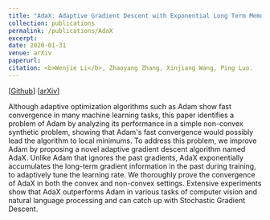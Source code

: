 ```yaml
---
title: "AdaX: Adaptive Gradient Descent with Exponential Long Term Memory"
collection: publications
permalink: /publications/AdaX
excerpt: 
date: 2020-01-31
venue: arXiv
paperurl:
citation: <b>Wenjie Li</b>, Zhaoyang Zhang, Xinjiang Wang, Ping Luo.
---
```

[[Github](https://github.com/WilliamLwj/AdaX)] [[arXiv]()]

Although adaptive optimization algorithms such as Adam show fast convergence in many machine learning tasks, this paper identifies a problem of Adam by analyzing its performance in a simple non-convex synthetic problem, showing that Adam's fast convergence would possibly lead the algorithm to local minimums. To address this problem, we improve Adam by proposing a novel adaptive gradient descent algorithm named AdaX. Unlike Adam that ignores the past gradients, AdaX exponentially accumulates the long-term gradient information in the past during training, to adaptively tune the learning rate. We thoroughly prove the convergence of AdaX in both the convex and non-convex settings. Extensive experiments show that AdaX outperforms Adam in various tasks of computer vision and natural language processing and can catch up with Stochastic Gradient Descent.
